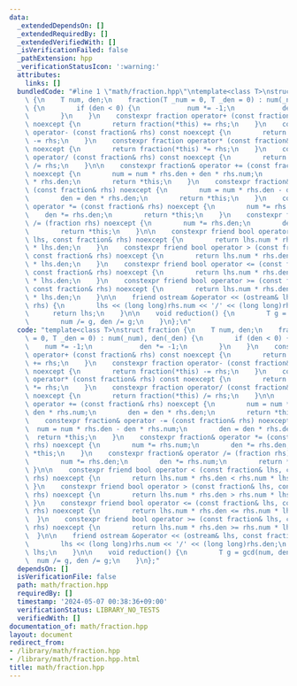 ```yaml
---
data:
  _extendedDependsOn: []
  _extendedRequiredBy: []
  _extendedVerifiedWith: []
  _isVerificationFailed: false
  _pathExtension: hpp
  _verificationStatusIcon: ':warning:'
  attributes:
    links: []
  bundledCode: "#line 1 \"math/fraction.hpp\"\ntemplate<class T>\nstruct fraction\
    \ {\n    T num, den;\n    fraction(T _num = 0, T _den = 0) : num(_num), den(_den)\
    \ {\n        if (den < 0) {\n            num *= -1;\n            den *= -1;\n\
    \        }\n    }\n    constexpr fraction operator+ (const fraction& rhs) const\
    \ noexcept {\n        return fraction(*this) += rhs;\n    }\n    constexpr fraction\
    \ operator- (const fraction& rhs) const noexcept {\n        return fraction(*this)\
    \ -= rhs;\n    }\n    constexpr fraction operator* (const fraction& rhs) const\
    \ noexcept {\n        return fraction(*this) *= rhs;\n    }\n    constexpr fraction\
    \ operator/ (const fraction& rhs) const noexcept {\n        return fraction(*this)\
    \ /= rhs;\n    }\n\n    constexpr fraction& operator += (const fraction& rhs)\
    \ noexcept {\n        num = num * rhs.den + den * rhs.num;\n        den = den\
    \ * rhs.den;\n        return *this;\n    }\n    constexpr fraction& operator -=\
    \ (const fraction& rhs) noexcept {\n        num = num * rhs.den - den * rhs.num;\n\
    \        den = den * rhs.den;\n        return *this;\n    }\n    constexpr fraction&\
    \ operator *= (const fraction& rhs) noexcept {\n        num *= rhs.num;\n    \
    \    den *= rhs.den;\n        return *this;\n    }\n    constexpr fraction& operator\
    \ /= (fraction rhs) noexcept {\n        num *= rhs.den;\n        den *= rhs.num;\n\
    \        return *this;\n    }\n\n    constexpr friend bool operator < (const fraction&\
    \ lhs, const fraction& rhs) noexcept {\n        return lhs.num * rhs.den < rhs.num\
    \ * lhs.den;\n    }\n    constexpr friend bool operator > (const fraction& lhs,\
    \ const fraction& rhs) noexcept {\n        return lhs.num * rhs.den > rhs.num\
    \ * lhs.den;\n    }\n    constexpr friend bool operator <= (const fraction& lhs,\
    \ const fraction& rhs) noexcept {\n        return lhs.num * rhs.den <= rhs.num\
    \ * lhs.den;\n    }\n    constexpr friend bool operator >= (const fraction& lhs,\
    \ const fraction& rhs) noexcept {\n        return lhs.num * rhs.den >= rhs.num\
    \ * lhs.den;\n    }\n\n    friend ostream &operator << (ostream& lhs, const fraction&\
    \ rhs) {\n        lhs << (long long)rhs.num << '/' << (long long)rhs.den;\n  \
    \      return lhs;\n    }\n\n    void reduction() {\n        T g = gcd(num, den);\n\
    \        num /= g, den /= g;\n    }\n};\n"
  code: "template<class T>\nstruct fraction {\n    T num, den;\n    fraction(T _num\
    \ = 0, T _den = 0) : num(_num), den(_den) {\n        if (den < 0) {\n        \
    \    num *= -1;\n            den *= -1;\n        }\n    }\n    constexpr fraction\
    \ operator+ (const fraction& rhs) const noexcept {\n        return fraction(*this)\
    \ += rhs;\n    }\n    constexpr fraction operator- (const fraction& rhs) const\
    \ noexcept {\n        return fraction(*this) -= rhs;\n    }\n    constexpr fraction\
    \ operator* (const fraction& rhs) const noexcept {\n        return fraction(*this)\
    \ *= rhs;\n    }\n    constexpr fraction operator/ (const fraction& rhs) const\
    \ noexcept {\n        return fraction(*this) /= rhs;\n    }\n\n    constexpr fraction&\
    \ operator += (const fraction& rhs) noexcept {\n        num = num * rhs.den +\
    \ den * rhs.num;\n        den = den * rhs.den;\n        return *this;\n    }\n\
    \    constexpr fraction& operator -= (const fraction& rhs) noexcept {\n      \
    \  num = num * rhs.den - den * rhs.num;\n        den = den * rhs.den;\n      \
    \  return *this;\n    }\n    constexpr fraction& operator *= (const fraction&\
    \ rhs) noexcept {\n        num *= rhs.num;\n        den *= rhs.den;\n        return\
    \ *this;\n    }\n    constexpr fraction& operator /= (fraction rhs) noexcept {\n\
    \        num *= rhs.den;\n        den *= rhs.num;\n        return *this;\n   \
    \ }\n\n    constexpr friend bool operator < (const fraction& lhs, const fraction&\
    \ rhs) noexcept {\n        return lhs.num * rhs.den < rhs.num * lhs.den;\n   \
    \ }\n    constexpr friend bool operator > (const fraction& lhs, const fraction&\
    \ rhs) noexcept {\n        return lhs.num * rhs.den > rhs.num * lhs.den;\n   \
    \ }\n    constexpr friend bool operator <= (const fraction& lhs, const fraction&\
    \ rhs) noexcept {\n        return lhs.num * rhs.den <= rhs.num * lhs.den;\n  \
    \  }\n    constexpr friend bool operator >= (const fraction& lhs, const fraction&\
    \ rhs) noexcept {\n        return lhs.num * rhs.den >= rhs.num * lhs.den;\n  \
    \  }\n\n    friend ostream &operator << (ostream& lhs, const fraction& rhs) {\n\
    \        lhs << (long long)rhs.num << '/' << (long long)rhs.den;\n        return\
    \ lhs;\n    }\n\n    void reduction() {\n        T g = gcd(num, den);\n      \
    \  num /= g, den /= g;\n    }\n};"
  dependsOn: []
  isVerificationFile: false
  path: math/fraction.hpp
  requiredBy: []
  timestamp: '2024-05-07 00:38:36+09:00'
  verificationStatus: LIBRARY_NO_TESTS
  verifiedWith: []
documentation_of: math/fraction.hpp
layout: document
redirect_from:
- /library/math/fraction.hpp
- /library/math/fraction.hpp.html
title: math/fraction.hpp
---
```

